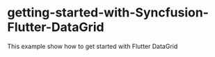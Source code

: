 # getting-started-with-Syncfusion-Flutter-DataGrid
This example show how to get started with Flutter DataGrid
